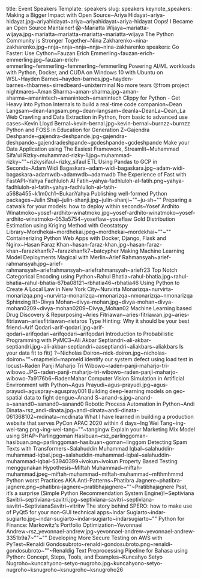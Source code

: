 title: Event Speakers
Template: speakers
slug: speakers
keynote_speakers: Making a Bigger Impact with Open Source~Ariya Hidayat~ariya-hidayat.jpg~ariyahidayat~ariya~ariyahidayat~ariya-hidayat
    Oops! I Became an Open Source Mantainer! 😱~Mariatta Wijaya~mariatta-wijaya.jpg~mariatta~mariatta~mariatta~mariatta-wijaya
    The Python Community is Stronger Together~Nina Zakharenko~nina-zakharenko.jpg~nnja~nnja~nnja~nnja~nina-zakharenko
speakers: Go Faster: Use Cython~Fauzan Erich Emmerling~fauzan-erich-emmerling.jpg~fauzan-erich-emmerling~femmerling~femmerling~femmerling
    Powering AI/ML workloads with Python, Docker, and CUDA on Windows 10 with Ubuntu on WSL~Hayden Barnes~hayden-barnes.jpg~hayden-barnes~thbarnes~sirredbeard~unixterminal
    No more tears 😢from project nightmares~Aman Sharma~aman-sharma.jpg~aman-sharma~amanintech~amanintech~amanintech
    Clippy for Python - Get Heavy into Python Internals to build a real-time code companion~Dean Langsam~dean-langsam.png~dean-langsam~deanla~DeanLa~Dean_La
    Web Crawling and Data Extraction in Python, from basic to advanced use cases~Kevin Lloyd Bernal~kevin-bernal.jpg~kevin-bernal~burnzz~burnzz
    Python and FOSS in Education for Generation Z~Gajendra Deshpande~gajendra-deshpande.jpg~gajendra-deshpande~gajendradeshpande~gcdeshpande~gcdeshpande
    Make your Data Application using The Easiest Framework, Streamlit~Muhammad Sifa'ul Rizky~muhammad-rizky-1.jpg~muhammad-rizky~""~rizkysifaul~rizky_sifaul
    ETL Using Pandas to GCP in Seconds~Adam Widi Bagaskara~adam-widi-bagaskara.jpg~adam-widi-bagaskara~adamwdb~adamwdb~adamwdb
    The Experience of Fast with FastAPI~Yahya Fadhluloh Al Fatih~yahya-fadhluloh-al-fatih.png~yahya-fadhluloh-al-fatih~yahya-fadhlulloh-al-fatih-a568a455~k1m0ch1~BukanYahya
    Publishing well-formed Python packages~Julin Shaji~julin-shanji.jpg~julin-shanji~""~ju-sh~""
    Preparing a catwalk for your models: how to deploy within seconds~Yosef Ardhito Winatmoko~yosef-ardhito-winatmoko.jpg~yosef-ardhito-winatmoko~yosef-ardhito-winatmoko-053a5754~yoseflaw~yoseflaw
    Gold Distribution Estimation using Kriging Method with Geostatspy Library~Mordhekai~mordhekai.jpeg~mordhekai~mordekhai~""~""
    Containerizing Python Web Apps with Docker, Django, Flask and Nginx~Hasan Faraz Khan~hasan-faraz-khan.jpg~hasan-faraz-khan~farazkhanfk7~farazkhanfk7~batcypher
    Making Machine Learning Model Deployments Magical with Merlin~Arief Rahmansyah~arief-rahmansyah.jpg~arief-rahmansyah~ariefrahmansyah~ariefrahmansyah~ariefr23
    Top Notch Categorical Encoding using Python~Rahul Bhatia~rahul-bhatia.jpg~rahul-bhatia~rahul-bhatia-67ba08121~rbhatia46~rbhatia46
    Using Python to Create A Local Law in New York City~Nurvirta Monarizqa~nurvirta-monarizqa.png~nurvirta-monarizqa~nmonarizqa~nmonarizqa~nmonarizqa
    Sphinxing It!~Divya Mohan~divya-mohan.jpg~divya-mohan~divya-mohan0209~divya-mohan0209~Divya_Mohan02
    Machine Learning based Drug Discovery & Repurposing~Aries Fitriawan~aries-fitriawan.jpg~aries-fitriawan~ariesfitriawan~rietaros
    Type Hinting: Why it should be your best friend~Arif Qodari~arif-qodari.jpg~arif-qodari~arifqodari~arifqodari~arifqodari
    Introduction to Probabilistic Programming with PyMC3~Ali Akbar Septiandri~ali-akbar-septiandri.jpg~ali-akbar-septiandri~aaseptiandri~aliakbars~aliakbars
    Is your data fit to fit() ?~Nicholas Doiron~nick-doiron.jpg~nicholas-doiron~""~mapmeld~mapmeld
    identify our system defect using load test in locust~Raden Panji Maharjo Tri Wibowo~raden-panji-maharjo-tri-wibowo.JPG~raden-panji-maharjo-tri-wibowo~raden-panji-maharjo-wibowo-7a9176b6~RadenMahar
    Computer Vision Simulation in Artificial Environment with Python~Agus Prayudi~agus-prayudi.jpg~agus-prayudi~aguspray~aguspray001
    Building deep-learning models on geo-spatial data to fight dengue~Anand S~anand-s.jpg~anand-s~sanand0~sanand0~sanand0
    Robotic Process Automation in Python~Andi Dinata~rsz_andi-dinata.jpg~andi-dinata~andi-dinata-061368102~mdinata~mcdinata
    What I have learned in building a production website that serves PyCon APAC 2020 within 4 days~Ing Wei Tang~ing-wei-tang.png~ing-wei-tang~""~tangingw
    Explain your Marketing Mix Model using SHAP~Parlinggoman Hasibuan~rsz_parlinggoman-hasibuan.png~parlinggoman-hasibuan~goman~linggom
    Detecting Spam Texts with Transformers~Salahuddin Muhammad Iqbal~salahuddin-muhammad-iqbal.jpeg~salahuddin-muhammad-iqbal~salahuddin-muhammad-iqbal-53940399~ivokun~ivokun
    Property Based Testing menggunakan Hypothesis~Miftah Muhammad~miftah-muhammad.jpeg~miftah-muhammad~miftah-muhammad~mfthmhmmd
    Python worst Practices AKA Anti-Patterns~Phatibra Jagnere~phatibra-jagnere.png~phatibra-jagnere~pratibhajagnere~""~Pratibhajagnere
    Psst, it’s a surprise (Simple Python Recommendation System Engine)!~Septiviana Savitri~septiviana-savitri.jpg~septiviana-savitri~septiviana-savitri~SeptivianaSavitri~vitritw
    The story behind SPERO: how to make use of PyQt5 for your non-GUI technical apps~Indar Sugiarto~indar-sugiarto.jpg~indar-sugiarto~indar-sugiarto~indarsugiarto~""
    Python for Finance: Markowitz's Portfolio Optimization~Yevonnael Andrew~rsz_yevonnael-andrew.jpg~yevonnael-andrew~yevonnael-andrew-3351b9a7~""~""
    Developing More Secure Testing on AWS with PyTest~Renaldi Gondosubroto~renaldi-gondosubroto.png~renaldi-gondosubroto~""~Renaldig
    Text Preprocessing Pipeline for Bahasa ​​using Python: Concept, Steps, Tools, and Examples~Kuncahyo Setyo Nugroho~kuncahyono-setyo-nugroho.jpg~kuncahyono-setyo-nugroho~ksnugroho~ksnugroho~ksnugroho26

<!-- linkedin, github, twitter -->
